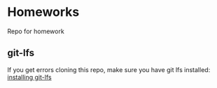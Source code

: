 # Homeworks
Repo for homework

## git-lfs
If you get errors cloning this repo, make sure you have git lfs installed:
[installing git-lfs](https://www.atlassian.com/git/tutorials/git-lfs#installing-git-lfs)
